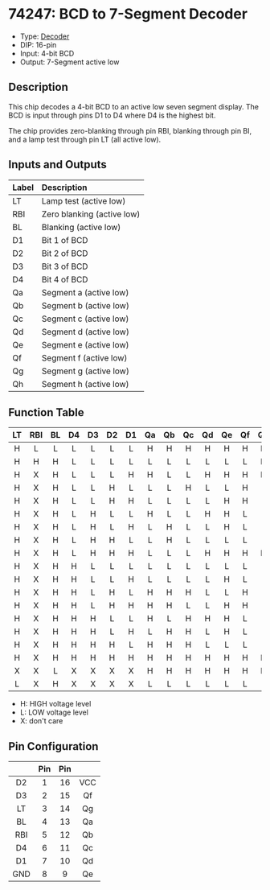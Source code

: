 # 74247: BCD to 7-Segment Decoder

- Type: [Decoder](encoders_decoders.md)
- DIP: 16-pin
- Input: 4-bit BCD
- Output: 7-Segment active low

## Description

This chip decodes a 4-bit BCD to an active low seven segment display. The BCD is input through pins D1 to D4 where D4 is the highest bit.

The chip provides zero-blanking through pin RBI, blanking through pin BI, and a lamp test through pin LT (all active low).

## Inputs and Outputs

| Label | Description                  |
|:----- |:---------------------------- |
| LT    | Lamp test (active low)       |
| RBI   | Zero blanking (active low)   |
| BL    | Blanking (active low)        |
| D1    | Bit 1 of BCD                 |
| D2    | Bit 2 of BCD                 |
| D3    | Bit 3 of BCD                 |
| D4    | Bit 4 of BCD                 |
| Qa    | Segment a (active low)       |
| Qb    | Segment b (active low)       |
| Qc    | Segment c (active low)       |
| Qd    | Segment d (active low)       |
| Qe    | Segment e (active low)       |
| Qf    | Segment f (active low)       |
| Qg    | Segment g (active low)       |
| Qh    | Segment h (active low)       |

## Function Table

| LT  | RBI | BL  | D4 | D3 | D2 | D1 | Qa  | Qb  | Qc  | Qd  | Qe  | Qf  | Qg  | Display |
|:---:|:---:|:---:|:--:|:--:|:--:|:--:|:---:|:---:|:---:|:---:|:---:|:---:|:---:|:-------:|
| H   | L   | L   | L  | L  | L  | L  | H   | H   | H   | H   | H   | H   | H   | Blank   |
| H   | H   | H   | L  | L  | L  | L  | L   | L   | L   | L   | L   | L   | H   | 0       |
| H   | X   | H   | L  | L  | L  | H  | H   | L   | L   | H   | H   | H   | H   | 1       |
| H   | X   | H   | L  | L  | H  | L  | L   | L   | H   | L   | L   | H   | L   | 2       |
| H   | X   | H   | L  | L  | H  | H  | L   | L   | L   | L   | H   | H   | L   | 3       |
| H   | X   | H   | L  | H  | L  | L  | H   | L   | L   | H   | H   | L   | L   | 4       |
| H   | X   | H   | L  | H  | L  | H  | L   | H   | L   | L   | H   | L   | L   | 5       |
| H   | X   | H   | L  | H  | H  | L  | L   | H   | L   | L   | L   | L   | L   | 6       |
| H   | X   | H   | L  | H  | H  | H  | L   | L   | L   | H   | H   | H   | H   | 7       |
| H   | X   | H   | H  | L  | L  | L  | L   | L   | L   | L   | L   | L   | L   | 8       |
| H   | X   | H   | H  | L  | L  | H  | L   | L   | L   | L   | H   | L   | L   | 9       |
| H   | X   | H   | H  | L  | H  | L  | H   | H   | H   | L   | L   | H   | L   |         |
| H   | X   | H   | H  | L  | H  | H  | H   | H   | L   | L   | H   | H   | L   |         |
| H   | X   | H   | H  | H  | L  | L  | H   | L   | H   | H   | H   | L   | L   |         |
| H   | X   | H   | H  | H  | L  | H  | L   | H   | H   | L   | H   | L   | L   |         |
| H   | X   | H   | H  | H  | H  | L  | H   | H   | H   | L   | L   | L   | L   |         |
| H   | X   | H   | H  | H  | H  | H  | H   | H   | H   | H   | H   | H   | H   |         |
| X   | X   | L   | X  | X  | X  | X  | H   | H   | H   | H   | H   | H   | H   | Blank   |
| L   | X   | H   | X  | X  | X  | X  | L   | L   | L   | L   | L   | L   | L   | 8       |

- H: HIGH voltage level
- L: LOW voltage level
- X: don't care

## Pin Configuration

|      | Pin | Pin |     |
|:----:|:---:|:---:|:---:|
| D2   |   1 |  16 | VCC |
| D3   |   2 |  15 | Qf  |
| LT   |   3 |  14 | Qg  |
| BL   |   4 |  13 | Qa  |
| RBI  |   5 |  12 | Qb  |
| D4   |   6 |  11 | Qc  |
| D1   |   7 |  10 | Qd  |
| GND  |   8 |   9 | Qe  |
